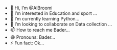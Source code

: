 - 👋 Hi, I’m @AlBroomi
- 👀 I’m interested in Education and sport ...
- 🌱 I’m currently learning Python...
- 💞️ I’m looking to collaborate on Data collection ...
- 📫 How to reach me Bader...
- 😄 Pronouns: Bader...
- ⚡ Fun fact: Ok...

<!---
AlBroomi/AlBroomi is a ✨ special ✨ repository because its `README.md` (this file) appears on your GitHub profile.
You can click the Preview link to take a look at your changes.
--->
